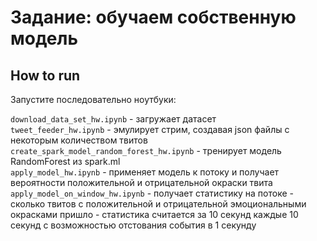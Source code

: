 # Задание: обучаем собственную модель

## How to run
Запустите последовательно ноутбуки:  

`download_data_set_hw.ipynb` - загружает датасет  
`tweet_feeder_hw.ipynb` - эмулирует стрим, создавая json файлы с некоторым количеством твитов  
`create_spark_model_random_forest_hw.ipynb` - тренирует модель RandomForest из spark.ml  
`apply_model_hw.ipynb` - применяет модель к потоку и получает вероятности положительной и отрицательной окраски твита  
`apply_model_on_window_hw.ipynb` - получает статистику на потоке - сколько твитов с положительной и отрицательной эмоциональными окрасками пришло - статистика считается за 10 секунд каждые 10 секунд с возможностью отстования события в 1 секунду
